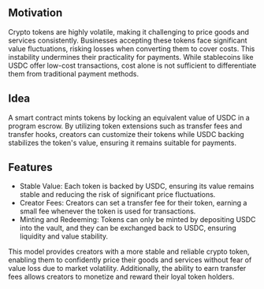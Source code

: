 ## Motivation
Crypto tokens are highly volatile, making it challenging to price goods and services consistently. Businesses accepting these tokens face significant value fluctuations, risking losses when converting them to cover costs. This instability undermines their practicality for payments. While stablecoins like USDC offer low-cost transactions, cost alone is not sufficient to differentiate them from traditional payment methods. 

## Idea
A smart contract mints tokens by locking an equivalent value of USDC in a program escrow. By utilizing token extensions such as transfer fees and transfer hooks, creators can customize their tokens while USDC backing stabilizes the token's value, ensuring it remains suitable for payments.

## Features

- Stable Value: Each token is backed by USDC, ensuring its value remains stable and reducing the risk of significant price fluctuations.
- Creator Fees: Creators can set a transfer fee for their token, earning a small fee whenever the token is used for transactions.
- Minting and Redeeming: Tokens can only be minted by depositing USDC into the vault, and they can be exchanged back to USDC, ensuring liquidity and value stability.

This model provides creators with a more stable and reliable crypto token, enabling them to confidently price their goods and services without fear of value loss due to market volatility. Additionally, the ability to earn transfer fees allows creators to monetize and reward their loyal token holders.
